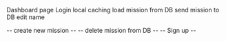 Dashboard page
Login
local caching
load mission from DB
send mission to DB
edit name

-- create new mission --
-- delete mission from DB --
-- Sign up --
